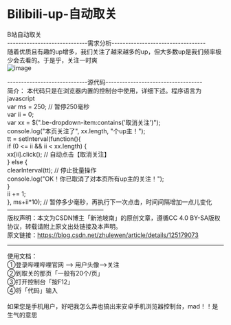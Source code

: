 # Bilibili-up-自动取关
B站自动取关  <br>
-----------------------------需求分析----------------------------------  <br>
随着优质且有趣的up增多，我们关注了越来越多的up，但大多数up是我们频率极少会去看的。于是乎，关注一时爽  
![image](https://user-images.githubusercontent.com/100819839/224519518-f7fb00a6-f384-4ef1-b1e6-b8cb56bd6913.png)  
    
  
-----------------------------源代码-----------------------------------  <br>
简介：
本代码只是在浏览器内置的控制台中使用，详细下述。程序语言为javascript  <br>
var ms = 250; // 暂停250毫秒  <br>
var ii = 0;  <br>
var xx = $(".be-dropdown-item:contains('取消关注')");  <br>
console.log("本页关注了", xx.length, "个up主！");  <br>
tt = setInterval(function(){  <br>
  if (0 <= ii && ii < xx.length) {  <br>
    xx[ii].click(); // 自动点击【取消关注】  <br>
  } else {  <br>
    clearInterval(tt); // 停止批量操作  <br>
    console.log("OK！你已取消了对本页所有up主的关注！");  <br>
  }  <br>
  ii += 1;  <br>
}, ms+ii*10); // 暂停多少毫秒，再执行下一次点击，时间间隔增加一点儿变化  <br>
————————————————  <br>
版权声明：本文为CSDN博主「新池坡南」的原创文章，遵循CC 4.0 BY-SA版权协议，转载请附上原文出处链接及本声明。  <br>
原文链接：https://blog.csdn.net/zhulewen/article/details/125179073  <br>

________________
使用文档：  <br>
	①登录哔哩哔哩官网 --> 用户头像-->关注  <br>
		②到取关的那页「一般有20个/页」  <br>
			③打开控制台「按F12」  <br>
				④将「代码」输入  <br>
				<br>
如果您是手机用户，好吧我怎么弄也搞出来安卓手机浏览器控制台，mad！！是生气的意思
				
